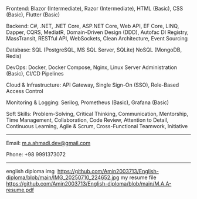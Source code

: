 Frontend:
Blazor (Intermediate), Razor (Intermediate), HTML (Basic), CSS (Basic), Flutter (Basic)

Backend:
C#, .NET, .NET Core, ASP.NET Core, Web API, EF Core, LINQ, Dapper, CQRS, MediatR, Domain-Driven Design (DDD), Autofac DI Registry, MassTransit, RESTful API, WebSockets, Clean Architecture, Event Sourcing

Database:
SQL (PostgreSQL, MS SQL Server, SQLite)
NoSQL (MongoDB, Redis)

DevOps:
Docker, Docker Compose, Nginx, Linux Server Administration (Basic), CI/CD Pipelines

Cloud & Infrastructure:
API Gateway, Single Sign-On (SSO), Role-Based Access Control

Monitoring & Logging:
Serilog, Prometheus (Basic), Grafana (Basic)

Soft Skills:
Problem-Solving, Critical Thinking, Communication, Mentorship, Time Management, Collaboration, Code Review, Attention to Detail, Continuous Learning, Agile & Scrum, Cross-Functional Teamwork, Initiative

-----------------------------------------------------

Email: m.a.ahmadi.dev@gmail.com

Phone: +98 9991373072 

------------------------------------------------------

english diploma img 
https://github.com/Amin2003713/English-diploma/blob/main/IMG_20250710_224652.jpg
my resume file
https://github.com/Amin2003713/English-diploma/blob/main/M.A.A-resume.pdf
